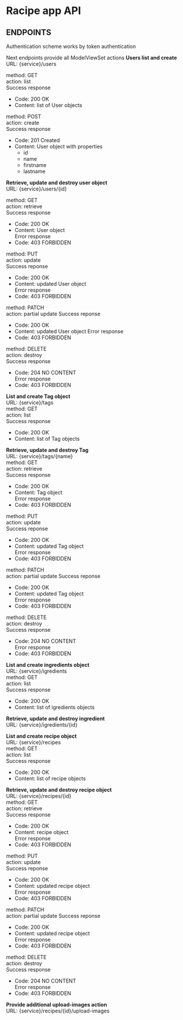# Racipe app API

## ENDPOINTS
   
Authentication scheme works by token authentication
  
Next endpoints provide all ModelViewSet actions
**Users list and create**  
URL: {service}/users  
  
method: GET  
action: list  
Success response    
   - Code: 200 OK    
   - Content: list of User objects  
     
method: POST  
action: create  
Success response  
   - Code: 201 Created    
   - Content: User object with properties    
      - id    
      - name    
      - firstname    
      - lastname  
  
**Retrieve, update and destroy user object**  
URL: {service}/users/{id}  
  
method: GET    
action: retrieve  
Success response  
   - Code: 200 OK  
   - Content: User object  
Error response  
   - Code: 403 FORBIDDEN
  
method: PUT  
action: update  
Success reponse  
   - Code: 200 OK  
   - Content: updated User object  
Error response  
   - Code: 403 FORBIDDEN
           
method: PATCH  
action: partial update
Success reponse  
   - Code: 200 OK  
   - Content: updated User object 
Error response  
   - Code: 403 FORBIDDEN
          
method: DELETE  
action: destroy  
Success response  
   - Code: 204 NO CONTENT  
Error response  
   - Code: 403 FORBIDDEN
   
**List and create Tag object**  
URL: {service}/tags  
method: GET  
action: list  
Success response    
   - Code: 200 OK    
   - Content: list of Tag objects  
  
**Retrieve, update and destroy Tag**  
URL: {service}/tags/{name}  
method: GET    
action: retrieve  
Success response  
   - Code: 200 OK  
   - Content: Tag object    
Error response    
   - Code: 403 FORBIDDEN
  
method: PUT  
action: update  
Success reponse  
   - Code: 200 OK  
   - Content: updated Tag object      
Error response  
   - Code: 403 FORBIDDEN
           
method: PATCH  
action: partial update
Success reponse  
   - Code: 200 OK  
   - Content: updated Tag object   
Error response  
   - Code: 403 FORBIDDEN
          
method: DELETE  
action: destroy  
Success response  
   - Code: 204 NO CONTENT    
Error response  
   - Code: 403 FORBIDDEN
  
**List and create ingredients object**  
URL: {service}/igredients  
method: GET  
action: list  
Success response    
   - Code: 200 OK    
   - Content: list of igredients objects  
  
**Retrieve, update and destroy ingredient**  
URL: {service}/igredients/{id} 
    
**List and create recipe object**  
URL: {service}/recipes  
method: GET  
action: list  
Success response    
   - Code: 200 OK    
   - Content: list of recipe objects  
   
**Retrieve, update and destroy recipe object**  
URL: {service}/recipes/{id}  
method: GET    
action: retrieve  
Success response  
   - Code: 200 OK  
   - Content: recipe object    
Error response  
   - Code: 403 FORBIDDEN
  
method: PUT  
action: update  
Success reponse  
   - Code: 200 OK  
   - Content: updated recipe object    
Error response    
   - Code: 403 FORBIDDEN
           
method: PATCH  
action: partial update
Success reponse  
   - Code: 200 OK  
   - Content: updated recipe object   
Error response    
   - Code: 403 FORBIDDEN
          
method: DELETE  
action: destroy  
Success response  
   - Code: 204 NO CONTENT    
Error response    
   - Code: 403 FORBIDDEN
    
**Provide additional upload-images action**  
URL: {service}/recipes/{id}/upload-images  
